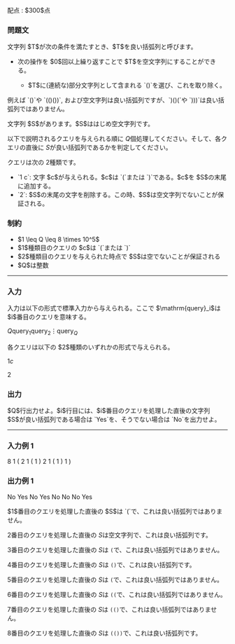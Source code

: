 
<div>

<span>

<span>

<p>
配点 : $300$点
</p>

<div>

<section>

### **問題文**

<p>
文字列 $T$が次の条件を満たすとき、$T$を良い括弧列と呼びます。
</p>

<ul>

<li>

<p>
次の操作を $0$回以上繰り返すことで $T$を空文字列にすることができる。
</p>

<ul>

<li>
$T$に(連続な)部分文字列として含まれる `()`を選び、これを取り除く。
</li>

</ul>

</li>

</ul>

<p>
例えば `()`や `(()())`, および空文字列は良い括弧列ですが、`)()(`や `)))`は良い括弧列ではありません。
</p>

<p>
文字列 $S$があります。$S$ははじめ空文字列です。

以下で説明されるクエリを与えられる順に $Q$個処理してください。そして、各クエリの直後に $S$が良い括弧列であるかを判定してください。

クエリは次の $2$種類です。
</p>

<ul>

<li>
`1 c`: 文字 $c$が与えられる。$c$は `(`または `)`である。$c$を $S$の末尾に追加する。
</li>

<li>
`2`: $S$の末尾の文字を削除する。この時、$S$は空文字列でないことが保証される。
</li>

</ul>

</section>

</div>

<div>

<section>

### **制約**

<ul>

<li>
$1 \leq Q \leq 8 \times 10^5$
</li>

<li>
$1$種類目のクエリの $c$は `(`または `)`
</li>

<li>
$2$種類目のクエリを与えられた時点で $S$は空でないことが保証される
</li>

<li>
$Q$は整数
</li>

</ul>

</section>

</div>

---

<div>

<div>

<section>

### **入力**

<p>
入力は以下の形式で標準入力から与えられる。ここで $\mathrm{query}_i$は $i$番目のクエリを意味する。
</p>

<div>

$Q$$\mathrm{query}_1$$\mathrm{query}_2$$\vdots$$\mathrm{query}_Q$
</div>

<p>
各クエリは以下の $2$種類のいずれかの形式で与えられる。
</p>

<div>

$1$$c$
</div>

<div>

$2$
</div>

</section>

</div>

<div>

<section>

### **出力**

<p>
$Q$行出力せよ。$i$行目には、$i$番目のクエリを処理した直後の文字列 $S$が良い括弧列である場合は `Yes`を、そうでない場合は `No`を出力せよ。
</p>

</section>

</div>

</div>

---

<div>

<section>

### **入力例 1**

<div>

8
1 (
2
1 (
1 )
2
1 (
1 )
1 )

</div>

</section>

</div>

<div>

<section>

### **出力例 1**

<div>

No
Yes
No
Yes
No
No
No
Yes

</div>

<p>
$1$番目のクエリを処理した直後の $S$は `(`で、これは良い括弧列ではありません。

$2$番目のクエリを処理した直後の $S$は空文字列で、これは良い括弧列です。

$3$番目のクエリを処理した直後の $S$は `(`で、これは良い括弧列ではありません。

$4$番目のクエリを処理した直後の $S$は `()`で、これは良い括弧列です。

$5$番目のクエリを処理した直後の $S$は `(`で、これは良い括弧列ではありません。

$6$番目のクエリを処理した直後の $S$は `((`で、これは良い括弧列ではありません。

$7$番目のクエリを処理した直後の $S$は `(()`で、これは良い括弧列ではありません。

$8$番目のクエリを処理した直後の $S$は `(())`で、これは良い括弧列です。  
</p>

</section>

</div>

</span>

</span>

</div>
